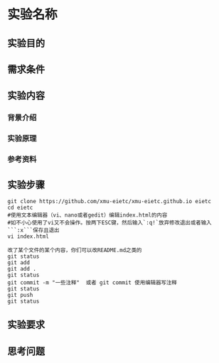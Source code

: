 # 实验名称

## 实验目的

## 需求条件

## 实验内容

### 背景介绍
### 实验原理
### 参考资料
## 实验步骤
```
git clone https://github.com/xmu-eietc/xmu-eietc.github.io eietc
cd eietc
#使用文本编辑器（vi、nano或者gedit）编辑index.html的内容
#如不小心使用了vi又不会操作。按两下ESC键，然后输入`:q!`放弃修改退出或者输入```:x```保存且退出
vi index.html

改了某个文件的某个内容，你们可以改README.md之类的
git status
git add
git add .
git status
git commit -m "一些注释"  或者 git commit 使用编辑器写注释
git status
git push
git status

```

## 实验要求

## 思考问题

